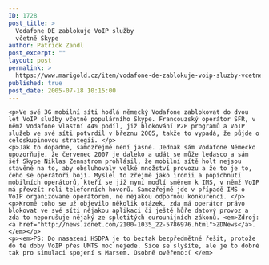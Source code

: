 ```yaml
---
ID: 1728
post_title: >
  Vodafone DE zablokuje VoIP služby
  včetně Skype
author: Patrick Zandl
post_excerpt: ""
layout: post
permalink: >
  https://www.marigold.cz/item/vodafone-de-zablokuje-voip-sluzby-vcetne-skype
published: true
post_date: 2005-07-18 10:15:00
---
```

	<p>Ve své 3G mobilní síti hodlá německý Vodafone zablokovat do dvou let VoIP služby včetně populárního Skype. Francouzský operátor SFR, v němž Vodafone vlastní 44% podíl, již blokování P2P programů a VoIP služeb ve své síti potvrdil v březnu 2005, takže to vypadá, že půjde o celoskupinovou strategii. </p>
	<p>Jak to dopadne, samozřejmě není jasné. Jednak sám Vodafone Německo upozorňuje, že červenec 2007 je daleko a udát se může ledasco a sám šéf Skype Niklas Zennstrom prohlásil, že mobilní sítě holt nejsou stavěné na to, aby obsluhovaly velké množství provozu a že to je to, čeho se operátoři bojí. Myslel to zřejmě jako ironii a popíchnutí mobilních operátorů, kteří se již nyní modlí směrem k IMS, v němž VoIP má převzít roli telefonních hovorů. Samozřejmě jde v případě IMS o VoIP organizované operátorem, ne nějakou odpornou konkurencí. </p>
	<p>Kromě toho se už objevilo několik otázek, zda má operátor právo blokovat ve své síti nějakou aplikaci či ještě hůře datový provoz a zda to neporušuje nějaký ze spletitých eurounijních zákonů. <em>Zdroj: <a href="http://news.zdnet.com/2100-1035_22-5786976.html">ZDNews</a>.</em></p>
	<p><em>PS: Do nasazení HSDPA je to beztak bezpředmětné řešit, protože do té doby VoIP přes UMTS moc nejede. Sice se slyšíte, ale je to dobré tak pro simulaci spojení s Marsem. Osobně ověřeno:( </em>
</p>